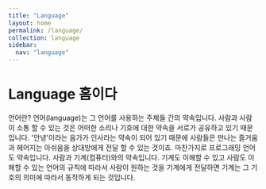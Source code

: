 ```yaml
---
title: "Language"
layout: home
permalink: /language/
collection: language
sidebar:
  nav: "language"
---
```


# Language 홈이다

언어란?
언어(language)는 그 언어를 사용하는 주체들 간의 약속입니다. 사람과 사람이 소통 할 수 있는 것은 어떠한 소리나 기호에 대한 약속을 서로가 공유하고 있기 때문입니다. '안녕'이라는 음가가 인사라는 약속이 되어 있기 때문에 사람들은 만나는 즐거움과 헤어지는 아쉬움을 상대방에게 전달 할 수 있는 것이죠. 마찬가지로 프로그래밍 언어도 약속입니다. 사람과 기계(컴퓨터)와의 약속입니다. 기계도 이해할 수 있고 사람도 이해할 수 있는 언어의 규칙에 따라서 사람이 원하는 것을 기계에게 전달하면 기계는 그 기호의 의미에 따라서 동작하게 되는 것입니다.